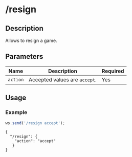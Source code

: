 # /resign

## Description

Allows to resign a game.

## Parameters

| Name | Description | Required |
| ---- | ----------- | -------- |
| `action` | Accepted values are `accept`. | Yes |

## Usage

### Example

```js
ws.send('/resign accept');
```

```text
{
  "/resign": {
    "action": "accept"
   }
}
```

